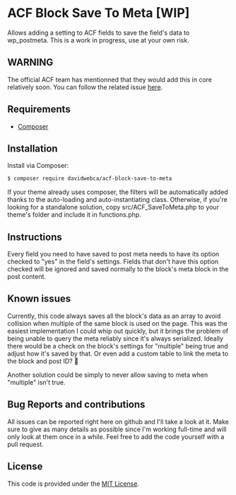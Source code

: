 # ACF Block Save To Meta [WIP]

Allows adding a setting to ACF fields to save the field's data to wp_postmeta. This is a work in progress, use at your own risk.

## WARNING

The official ACF team has mentionned that they would add this in core relatively soon. You can follow the related issue [here](https://github.com/AdvancedCustomFields/acf/issues/83).

## Requirements

- [Composer](https://getcomposer.org/download/)

## Installation

Install via Composer:

```bash
$ composer require davidwebca/acf-block-save-to-meta
```

If your theme already uses composer, the filters will be automatically added thanks to the auto-loading and auto-instantiating class. Otherwise, if you're looking for a standalone solution, copy src/ACF_SaveToMeta.php to your theme's folder and include it in functions.php.

## Instructions

Every field you need to have saved to post meta needs to have its option checked to "yes" in the field's settings. Fields that don't have this option checked will be ignored and saved normally to the block's meta block in the post content.

## Known issues

Currently, this code always saves all the block's data as an array to avoid collision when multiple of the same block is used on the page. This was the easiest implementation I could whip out quickly, but it brings the problem of being unable to query the meta reliably since it's always serialized. Ideally there would be a check on the block's settings for "multiple" being true and adjust how it's saved by that. Or even add a custom table to link the meta to the block and post ID? 🤔

Another solution could be simply to never allow saving to meta when "multiple" isn't true.

## Bug Reports and contributions

All issues can be reported right here on github and I'll take a look at it. Make sure to give as many details as possible since I'm working full-time and will only look at them once in a while. Feel free to add the code yourself with a pull request.

## License

This code is provided under the [MIT License](https://github.com/log1x/sage-directives/blob/master/LICENSE.md).